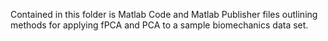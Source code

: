 Contained in this folder is Matlab Code and Matlab Publisher files outlining methods for applying fPCA and PCA to a sample biomechanics data set.
